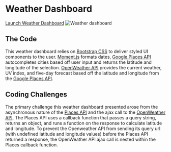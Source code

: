<h1>Weather Dashboard</h1>
<a href="https://uxhawk.github.io/06-weather-dashboard/">Launch Weather
    Dashboard</a>
<img src="https://lh3.googleusercontent.com/-gHFaxp0NF5zCrUU92MEhGVa5CG9feOVx3oHCDgco-74ArK9wmX9FLAZYZ0vYOTtFhBrBDkmGunOm_BZTNWrKEhOBIi26hKcWFxh6KzTQRxwEDfNxz1NC1QF4wclqSCI1c7RnYVia26_gO8wWRyQkp_U-M_22-cLaeQB263zKar04kJR98Bi_DWrDhYXfxnNQCdrgbWbDqokV4qeSN2Zx0N50XpZMB09LbwuoMvGsFIRbeEg5buPcaLCoMzDx4lmcaXj0Yq6kSACQ5h2491NqJ2d-Z9YudEI-SSVLKO4pD9sQgRJk2L57ee7N948rt7X2XhtNXGVLOsmU-HxwclzI8ATt_f6CkumFDZ01U0kHtmHd9v3kJp23pwxBhcLdpiuUr8JkBkXqSdYc_Rd7tlD6aJ6VWS3BToM1QRqCqIEcc4nPYRRwdjms4kn0Wi2iFFJdrcwHv0nXcW7lTItovIHHgkQRONfNQkE74IIej1WNBICFv4WmKzIyH5mH5aop6OXTEztm1mCJUnzGhNczXzOn_o0rg5RyccnUTdwsw_JLEejd_m7H_WxNCu7KShDN4Bfnko7UPv9OG6k7rJkDZ_JZsexpDpK3UNF6Io9oHV0xX5Z4Kyt1B65bQSANu_qiZ9AUkDRPH2IXk6gUfp5fk89Cik1CeAgpVxsIpOyZo-izY26QObsoAG5FW2NaVoNug79npbbQsjbNqJ371lZIXJdpISzBh33yqAbWP_Lai2Y3R3RMj6a10mulqQ=w1156-h596-no"
    alt="Weather dashboard">

<h2>The Code</h2>
<p>This weather dashboard relies on <a href="https://getbootstrap.com/">Bootstrap CSS</a> to deliver styled UI
    components to the user. <a href="https://momentjs.com/">Moment.js</a> formats dates, <a
        href="https://developers.google.com/places/web-service/intro">Google Places API</a> autocompletes cities based
    off user input and returns the latitude and longitude of the selection. <a
        href="https://openweathermap.org/api">OpenWeather API</a> provides the current weather, UV index, and five-day
    forecast based off the latitude and longitude from the <a
        href="https://developers.google.com/places/web-service/intro">Google Places API</a>.
</p>

<h2>Coding Challenges</h2>
<p>The primary challenge this weather dashboard presented arose from the asynchronous nature of the <a
        href="https://developers.google.com/places/web-service/intro">Places API</a> and the ajax call to the <a
        href="https://openweathermap.org/api">OpenWeather API</a>. The Places API uses a callback function that passes a query string, returns an object, and runs a function on the response to calculate latitude and longitude. To prevent the Openweather API from sending its query url (with undefined latitude and longitude values) before the Places API returned a response, the OpenWeather API ajax call is nested within the Places callback function.
</p>



